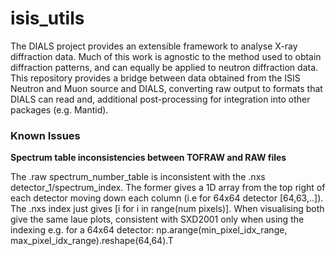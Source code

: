 # isis_utils

The DIALS project provides an extensible framework to analyse X-ray diffraction data.
Much of this work is agnostic to the method used to obtain diffraction patterns, and can equally be applied to neutron diffraction data.
This repository provides a bridge between data obtained from the ISIS Neutron and Muon source and DIALS, converting raw output to formats that
DIALS can read and, additional post-processing for integration into other packages (e.g. Mantid).

### Known Issues

**Spectrum table inconsistencies between TOFRAW and RAW files**

The .raw spectrum_number_table is inconsistent with the .nxs detector_1/spectrum_index.
The former gives a 1D array from the top right of each detector moving down each column (i.e for 64x64 detector [64,63,..]).
The .nxs index just gives [i for i in range(num pixels)].
When visualising both give the same laue plots, consistent with SXD2001 only when using the indexing e.g. for a 64x64 detector:
np.arange(min_pixel_idx_range, max_pixel_idx_range).reshape(64,64).T

